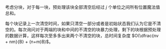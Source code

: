 考虑分块，对于每一块，预处理该块全部清空后经过 $j$ 个单位之间所有位置魔法值总和。

每个块记录上一次清空时间，如果只清空一部分或者是初始状态我们认为它是不清空的。每次询问对于两端的块和中间的不清空的块暴力处理，剩下的块根据预处理的数据计算，这样每次至多多出来两个不清空的块，总时间复杂度 $O(\dfrac{nv + nm}{B} + (n+m)B)$。
